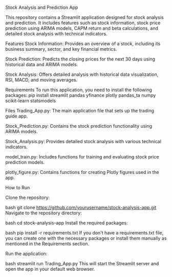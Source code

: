 Stock Analysis and Prediction App

This repository contains a Streamlit application designed for stock analysis and prediction. It includes features such as stock information, stock price prediction using ARIMA models, CAPM return and beta calculations, and detailed stock analysis with technical indicators.

Features
Stock Information: Provides an overview of a stock, including its business summary, sector, and key financial metrics.

Stock Prediction: Predicts the closing prices for the next 30 days using historical data and ARIMA models.

Stock Analysis: Offers detailed analysis with historical data visualization, RSI, MACD, and moving averages.

Requirements
To run this application, you need to install the following packages:
pip install streamlit pandas yfinance plotly pandas_ta numpy scikit-learn statsmodels

Files
Trading_App.py: The main application file that sets up the trading guide app.

Stock_Prediction.py: Contains the stock prediction functionality using ARIMA models.

Stock_Analysis.py: Provides detailed stock analysis with various technical indicators.

model_train.py: Includes functions for training and evaluating stock price prediction models.

plotly_figure.py: Contains functions for creating Plotly figures used in the app.

How to Run

Clone the repository:

bash
git clone https://github.com/yourusername/stock-analysis-app.git
Navigate to the repository directory:

bash
cd stock-analysis-app
Install the required packages:

bash
pip install -r requirements.txt
If you don't have a requirements.txt file, you can create one with the necessary packages or install them manually as mentioned in the Requirements section.

Run the application:

bash
streamlit run Trading_App.py
This will start the Streamlit server and open the app in your default web browser.


